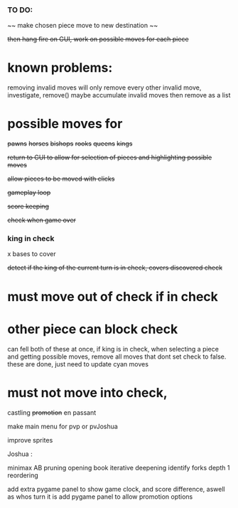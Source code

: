 ### TO DO:

~~ make chosen piece move to new destination ~~

~~then hang fire on GUI, work on possible moves for each piece~~

# known problems:


removing invalid moves will only remove every other invalid move, investigate, remove()
maybe accumulate invalid moves then remove as a list

# possible moves for

~~pawns~~
~~horses~~
~~bishops~~
~~rooks~~
~~queens~~
~~kings~~

~~return to GUI to allow for selection of pieces and highlighting possible moves~~

~~allow pieces to be moved with clicks~~


~~gameplay loop~~

~~score keeping~~

~~check when game over~~


### king in check
x bases to cover

~~detect if the king of the current turn is in check, covers discovered check~~




# must move out of check if in check

# other piece can block check

can fell both of these at once, if king is in check, when selecting a piece and getting possible moves,
remove all moves that dont set check to false. these are done, just need to update cyan moves

# must not move into check,









castling
~~promotion~~
en passant



make main menu for pvp or pvJoshua

improve sprites

Joshua : 

minimax
AB pruning
opening book
iterative deepening
identify forks
depth 1 reordering


add extra pygame panel to show game clock, and score difference, aswell as whos turn it is
add pygame panel to allow promotion options


